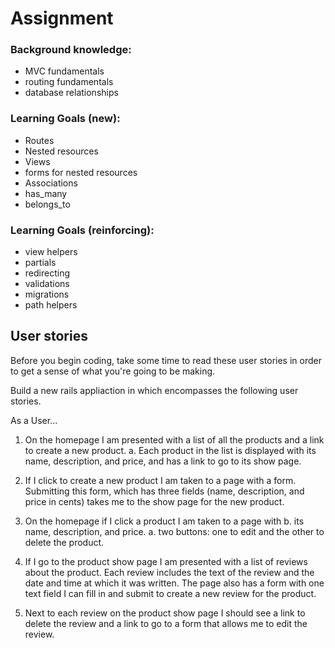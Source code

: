 # Assignment

### Background knowledge:

* MVC fundamentals
* routing fundamentals
* database relationships

### Learning Goals (new):

* Routes
* Nested resources
* Views
* forms for nested resources
* Associations
* has_many
* belongs_to

### Learning Goals (reinforcing):

* view helpers
* partials
* redirecting
* validations
* migrations
* path helpers

## User stories

Before you begin coding, take some time to read these user stories in order to get a sense of what you're going to be making.

Build a new rails appliaction in which encompasses the following user stories.

As a User...

1. On the homepage I am presented with a list of all the products and a link to create a new product. a. Each product in the list is displayed with its name, description, and price, and has a link to go to its show page.

2. If I click to create a new product I am taken to a page with a form. Submitting this form, which has three fields (name, description, and price in cents) takes me to the show page for the new product.

3. On the homepage if I click a product I am taken to a page with b. its name, description, and price. a. two buttons: one to edit and the other to delete the product.

4. If I go to the product show page I am presented with a list of reviews about the product. Each review includes the text of the review and the date and time at which it was written. The page also has a form with one text field I can fill in and submit to create a new review for the product.

5. Next to each review on the product show page I should see a link to delete the review and a link to go to a form that allows me to edit the review.
